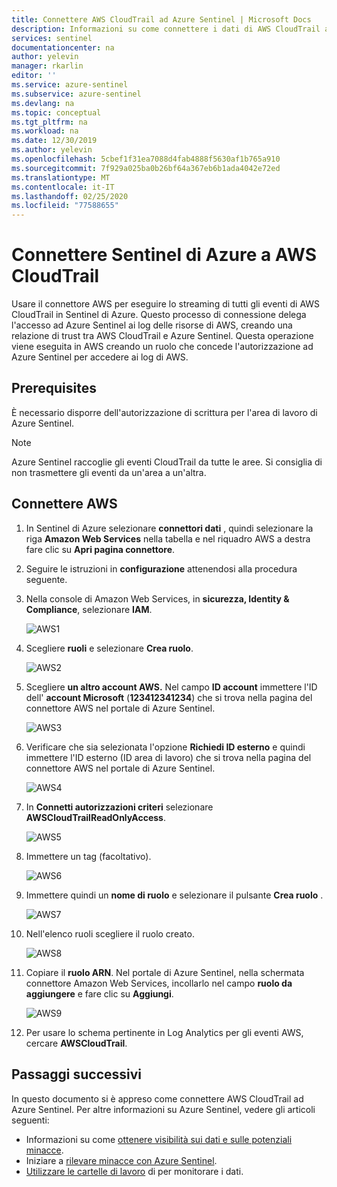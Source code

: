 ```yaml
---
title: Connettere AWS CloudTrail ad Azure Sentinel | Microsoft Docs
description: Informazioni su come connettere i dati di AWS CloudTrail ad Azure Sentinel.
services: sentinel
documentationcenter: na
author: yelevin
manager: rkarlin
editor: ''
ms.service: azure-sentinel
ms.subservice: azure-sentinel
ms.devlang: na
ms.topic: conceptual
ms.tgt_pltfrm: na
ms.workload: na
ms.date: 12/30/2019
ms.author: yelevin
ms.openlocfilehash: 5cbef1f31ea7088d4fab4888f5630af1b765a910
ms.sourcegitcommit: 7f929a025ba0b26bf64a367eb6b1ada4042e72ed
ms.translationtype: MT
ms.contentlocale: it-IT
ms.lasthandoff: 02/25/2020
ms.locfileid: "77588655"
---
```

# <a name="connect-azure-sentinel-to-aws-cloudtrail"></a>Connettere Sentinel di Azure a AWS CloudTrail

Usare il connettore AWS per eseguire lo streaming di tutti gli eventi di AWS CloudTrail in Sentinel di Azure. Questo processo di connessione delega l'accesso ad Azure Sentinel ai log delle risorse di AWS, creando una relazione di trust tra AWS CloudTrail e Azure Sentinel. Questa operazione viene eseguita in AWS creando un ruolo che concede l'autorizzazione ad Azure Sentinel per accedere ai log di AWS.

## <a name="prerequisites"></a>Prerequisites

È necessario disporre dell'autorizzazione di scrittura per l'area di lavoro di Azure Sentinel.

> [!NOTE]
> Azure Sentinel raccoglie gli eventi CloudTrail da tutte le aree. Si consiglia di non trasmettere gli eventi da un'area a un'altra.

## <a name="connect-aws"></a>Connettere AWS 


1. In Sentinel di Azure selezionare **connettori dati** , quindi selezionare la riga **Amazon Web Services** nella tabella e nel riquadro AWS a destra fare clic su **Apri pagina connettore**.

1. Seguire le istruzioni in **configurazione** attenendosi alla procedura seguente.
 
1.  Nella console di Amazon Web Services, in **sicurezza, Identity & Compliance**, selezionare **IAM**.

    ![AWS1](./media/connect-aws/aws-1.png)

1.  Scegliere **ruoli** e selezionare **Crea ruolo**.

    ![AWS2](./media/connect-aws/aws-2.png)

1.  Scegliere **un altro account AWS.** Nel campo **ID account** immettere l'ID dell' **account Microsoft** (**123412341234**) che si trova nella pagina del connettore AWS nel portale di Azure Sentinel.

    ![AWS3](./media/connect-aws/aws-3.png)

1.  Verificare che sia selezionata l'opzione **Richiedi ID esterno** e quindi immettere l'ID esterno (ID area di lavoro) che si trova nella pagina del connettore AWS nel portale di Azure Sentinel.

    ![AWS4](./media/connect-aws/aws-4.png)

1.  In **Connetti autorizzazioni criteri** selezionare **AWSCloudTrailReadOnlyAccess**.

    ![AWS5](./media/connect-aws/aws-5.png)

1.  Immettere un tag (facoltativo).

    ![AWS6](./media/connect-aws/aws-6.png)

1.  Immettere quindi un **nome di ruolo** e selezionare il pulsante **Crea ruolo** .

    ![AWS7](./media/connect-aws/aws-7.png)

1.  Nell'elenco ruoli scegliere il ruolo creato.

    ![AWS8](./media/connect-aws/aws-8.png)

1.  Copiare il **ruolo ARN**. Nel portale di Azure Sentinel, nella schermata connettore Amazon Web Services, incollarlo nel campo **ruolo da aggiungere** e fare clic su **Aggiungi**.

    ![AWS9](./media/connect-aws/aws-9.png)

1. Per usare lo schema pertinente in Log Analytics per gli eventi AWS, cercare **AWSCloudTrail**.



## <a name="next-steps"></a>Passaggi successivi
In questo documento si è appreso come connettere AWS CloudTrail ad Azure Sentinel. Per altre informazioni su Azure Sentinel, vedere gli articoli seguenti:
- Informazioni su come [ottenere visibilità sui dati e sulle potenziali minacce](quickstart-get-visibility.md).
- Iniziare a [rilevare minacce con Azure Sentinel](tutorial-detect-threats-built-in.md).
- [Utilizzare le cartelle di lavoro](tutorial-monitor-your-data.md) di per monitorare i dati.

